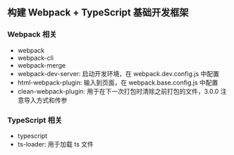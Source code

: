 ## 构建 Webpack + TypeScript 基础开发框架

### Webpack 相关

- webpack
- webpack-cli
- webpack-merge
- webpack-dev-server: 启动开发环境，在 webpack.dev.config.js 中配置
- html-webpack-plugin: 输入到页面，在 webpack.base.config.js 中配置
- clean-webpack-plugin: 用于在下一次打包时清除之前打包的文件，3.0.0 注意导入方式和传参

### TypeScript 相关

- typescript
- ts-loader: 用于加载 ts 文件
